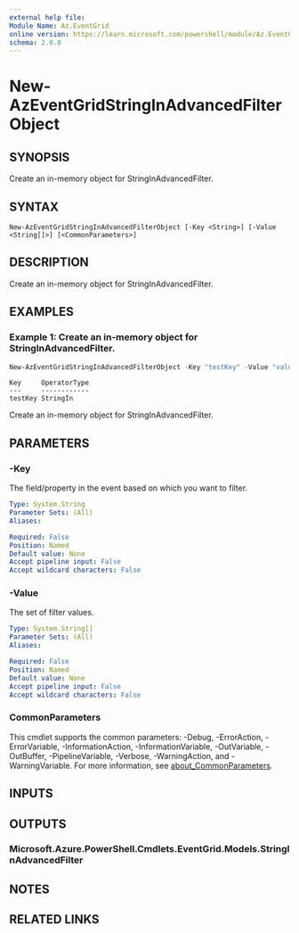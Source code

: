 ```yaml
---
external help file:
Module Name: Az.EventGrid
online version: https://learn.microsoft.com/powershell/module/Az.EventGrid/new-azeventgridstringinadvancedfilterobject
schema: 2.0.0
---
```


# New-AzEventGridStringInAdvancedFilterObject

## SYNOPSIS
Create an in-memory object for StringInAdvancedFilter.

## SYNTAX

```
New-AzEventGridStringInAdvancedFilterObject [-Key <String>] [-Value <String[]>] [<CommonParameters>]
```

## DESCRIPTION
Create an in-memory object for StringInAdvancedFilter.

## EXAMPLES

### Example 1: Create an in-memory object for StringInAdvancedFilter.
```powershell
New-AzEventGridStringInAdvancedFilterObject -Key "testKey" -Value "value1","value2"
```

```output
Key     OperatorType
---     ------------
testKey StringIn
```

Create an in-memory object for StringInAdvancedFilter.

## PARAMETERS

### -Key
The field/property in the event based on which you want to filter.

```yaml
Type: System.String
Parameter Sets: (All)
Aliases:

Required: False
Position: Named
Default value: None
Accept pipeline input: False
Accept wildcard characters: False
```

### -Value
The set of filter values.

```yaml
Type: System.String[]
Parameter Sets: (All)
Aliases:

Required: False
Position: Named
Default value: None
Accept pipeline input: False
Accept wildcard characters: False
```

### CommonParameters
This cmdlet supports the common parameters: -Debug, -ErrorAction, -ErrorVariable, -InformationAction, -InformationVariable, -OutVariable, -OutBuffer, -PipelineVariable, -Verbose, -WarningAction, and -WarningVariable. For more information, see [about_CommonParameters](http://go.microsoft.com/fwlink/?LinkID=113216).

## INPUTS

## OUTPUTS

### Microsoft.Azure.PowerShell.Cmdlets.EventGrid.Models.StringInAdvancedFilter

## NOTES

## RELATED LINKS

